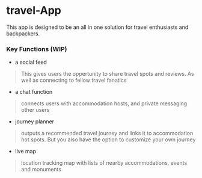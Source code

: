 # travel-App

This app is designed to be an all in one solution for travel enthusiasts and backpackers. 

### Key Functions (WIP)
- a social feed
> This gives users the oppertunity to share travel spots and reviews. As well as connecting to fellow travel fanatics
- a chat function
> connects users with accommodation hosts, and private messaging other users
- journey planner
> outputs a recommended travel journey and links it to accommodation hot spots. But you also have the  option to customize your own journey 
- live map
> location tracking map with lists of nearby accommodations, events and monuments

